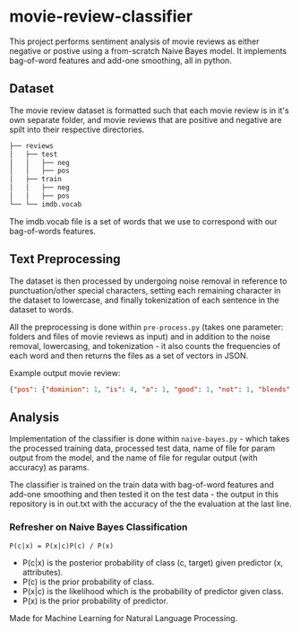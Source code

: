 # movie-review-classifier #
This project performs sentiment analysis of movie reviews as either negative or postive using a from-scratch Naive Bayes model. It implements bag-of-word features and add-one smoothing, all in python.

## Dataset ##
The movie review dataset is formatted such that each movie review is in it's own separate folder, and movie reviews that are positive and negative are spilt into their respective directories. 

```bash
├── reviews
│   ├── test
│   │   ├── neg
│   │   ├── pos
│   ├── train
│   │   ├── neg
│   │   ├── pos
└── └── imdb.vocab
```
The imdb.vocab file is a set of words that we use to correspond with our bag-of-words features.

## Text Preprocessing ##

The dataset is then processed by undergoing noise removal in reference to punctuation/other special characters, setting each remaining character in the dataset to lowercase, and finally tokenization of each sentence in the dataset to words. 

All the preprocessing is done within `pre-process.py` (takes one parameter: folders and files of movie reviews as input) and in addition to the noise removal, lowercasing, and tokenization - it also counts the frequencies of each word and then returns the files as a set of vectors in JSON.

Example output movie review:
```json
{"pos": {"dominion": 1, "is": 4, "a": 1, "good": 1, "not": 1, "blends": 1, "some": 1, "elements": 1, "of": 1, "slasher": 1, "movie": 1, "and": 3, "adventure": 1, "setting": 1, "acting": 1, "acceptable": 1, "the": 1, "film": 1, "fast-paced": 1, "recommended": 1, "for": 1, "any": 1, "buff": 1}}
```

## Analysis ##

Implementation of the classifier is done within `naive-bayes.py` - which takes the processed training data, processed test data, name of file for param output from the model, and the name of file for regular output (with accuracy) as params. 

The classifier is trained on the train data with bag-of-word features and add-one smoothing and then tested it on the test data - the output in this repository is in out.txt with the accuracy of the the evaluation at the last line.

### Refresher on Naive Bayes Classification

`P(c|x) = P(x|c)P(c) / P(x)`

- P(c|x) is the posterior probability of class (c, target) given predictor (x, attributes).
- P(c) is the prior probability of class.
- P(x|c) is the likelihood which is the probability of predictor given class.
- P(x) is the prior probability of predictor.





Made for Machine Learning for Natural Language Processing.
